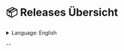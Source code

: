 # 📦 **Releases Übersicht**
<details>
  <summary>Language: English</summary>
  
[****](.md/)
[**English**](https://github.com/NestLegends/Creator-Server/blob/main/README.md)
[**Deutsch**](.md/german.md)
[**Abkhazian**](.md/)
[**Acehnese**](.md/)
[**Acoli**](.md/)
[**Afar**](.md/)
[**Afrikaans**](.md/)
[**Akan**](.md/)
[**Albanian**](.md/)
[**Alur**](.md/)
[**Amharic**](.md/)
[**Arabic**](.md/)
[**Armenian**](.md/)
[**Assamese**](.md/)
[**Avaric**](.md/)
[**Awadhi**](.md/)
[**Aymara**](.md/)
[**Azerbaijani**](.md/)
[**Balinese**](.md/)
[**Baluchi**](.md/)
[**Bambara**](.md/)
[**Bangla**](.md/)
[**Baoulé**](.md/)
[**Bashkir**](.md/)
[**Basque**](.md/)
[**Batak Karo**](.md/)

</details>

--
